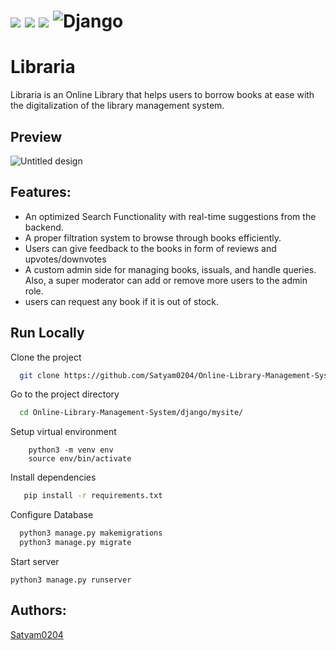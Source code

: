 # <img src="https://img.shields.io/badge/HTML-239120?style=for-the-badge&logo=html5&logoColor=white"></img> <img src="https://img.shields.io/badge/CSS-239120?&style=for-the-badge&logo=css3&logoColor=white"></img> <img src="https://img.shields.io/badge/JAVASCRIPT-239120?style=for-the-badge&logo=javascript&logoColor=white"></img> ![Django](https://img.shields.io/badge/django-%23092E20.svg?style=for-the-badge&logo=django&logoColor=white)


# Libraria

Libraria is an Online Library that helps users to borrow books at ease with the digitalization of the library management system. 

## Preview
![Untitled design](https://github.com/Satyam0204/Online-Library-Management-System/assets/97899114/1e5acf25-ed56-4026-a9e5-82d3683ce096)


## Features:
- An optimized Search Functionality with real-time suggestions from the backend.
- A  proper filtration system to browse through books efficiently.
- Users can give feedback to the books in form of reviews and upvotes/downvotes
- A custom admin side for managing books, issuals, and handle queries. Also, a super moderator can add or remove more users to the admin role.
- users can request any book if it is out of stock.


## Run Locally

Clone the project

```bash
  git clone https://github.com/Satyam0204/Online-Library-Management-System.git
```

Go to the project directory

```bash
  cd Online-Library-Management-System/django/mysite/
```
Setup virtual environment
 
```
    python3 -m venv env
    source env/bin/activate
```

Install dependencies

```bash
   pip install -r requirements.txt
```

Configure Database 

```bash
  python3 manage.py makemigrations
  python3 manage.py migrate
```

Start server
```
python3 manage.py runserver 
```


## Authors:
 [Satyam0204](https://www.github.com/Satyam0204)
